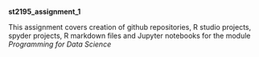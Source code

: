 **st2195_assignment_1**

This assignment covers creation of github repositories, R studio projects, spyder projects, R markdown files and Jupyter notebooks for the module *Programming for Data Science*